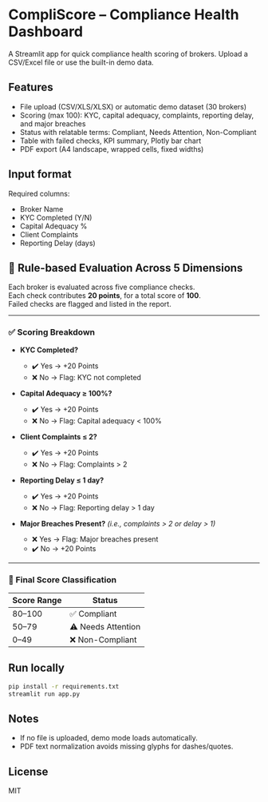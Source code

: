 CompliScore – Compliance Health Dashboard
========================================

A Streamlit app for quick compliance health scoring of brokers. Upload a CSV/Excel file or use the built-in demo data.

Features
--------
- File upload (CSV/XLS/XLSX) or automatic demo dataset (30 brokers)
- Scoring (max 100): KYC, capital adequacy, complaints, reporting delay, and major breaches
- Status with relatable terms: Compliant, Needs Attention, Non-Compliant
- Table with failed checks, KPI summary, Plotly bar chart
- PDF export (A4 landscape, wrapped cells, fixed widths)

Input format
------------
Required columns:
- Broker Name
- KYC Completed (Y/N)
- Capital Adequacy %
- Client Complaints
- Reporting Delay (days)

## 🧮 Rule-based Evaluation Across 5 Dimensions

Each broker is evaluated across five compliance checks.  
Each check contributes **20 points**, for a total score of **100**.  
Failed checks are flagged and listed in the report.

---

### ✅ Scoring Breakdown

- **KYC Completed?**
  - ✔️ Yes → +20 Points  
  - ❌ No → Flag: KYC not completed

- **Capital Adequacy ≥ 100%?**
  - ✔️ Yes → +20 Points  
  - ❌ No → Flag: Capital adequacy < 100%

- **Client Complaints ≤ 2?**
  - ✔️ Yes → +20 Points  
  - ❌ No → Flag: Complaints > 2

- **Reporting Delay ≤ 1 day?**
  - ✔️ Yes → +20 Points  
  - ❌ No → Flag: Reporting delay > 1 day

- **Major Breaches Present?** *(i.e., complaints > 2 or delay > 1)*
  - ❌ Yes → Flag: Major breaches present  
  - ✔️ No → +20 Points

---

### 🧠 Final Score Classification

| **Score Range** | **Status**         |
|-----------------|--------------------|
| 80–100          | ✅ Compliant        |
| 50–79           | ⚠️ Needs Attention |
| 0–49            | ❌ Non-Compliant    |

Run locally
-----------
```bash
pip install -r requirements.txt
streamlit run app.py
```

Notes
-----
- If no file is uploaded, demo mode loads automatically.
- PDF text normalization avoids missing glyphs for dashes/quotes.

License
-------
MIT

